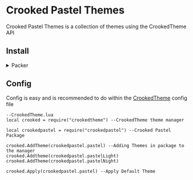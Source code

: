 # Crooked Pastel Themes
Crooked Pastel Themes is a collection of themes using the CrookedTheme API

## Install 
<details>
  <summary>Packer</summary>

  ```
  use{'ethan-heimer/crookedpastel'}
  ```
</details>

## Config
Config is easy and is recommended to do within the [CrookedTheme](https://github.com/Ethan-Heimer/CrookedTheme) config file 

```
--CrookedTheme.lua
local crooked = require("crookedtheme") --CrookedTheme theme manager

local crookedpastel = require("crookedpastel") --Crooked Pastel Package

crooked.AddTheme(crookedpastel.pastel) --Adding Themes in package to the manager
crooked.Addtheme(crookedpastel.pastelLight)
crooked.AddTheme(crookedpastel.pastelNight)

crooked.Apply(crookedpastel.pastel) --Apply Default Theme
```
